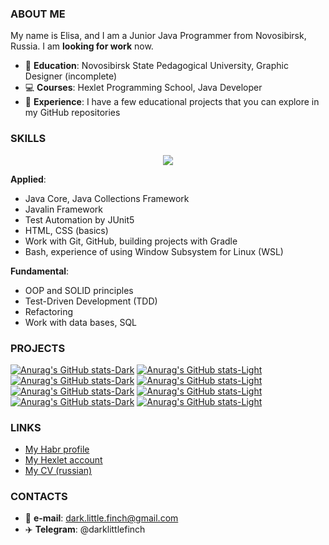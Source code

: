 ### ABOUT ME

My name is Elisa, and I am a Junior Java Programmer from Novosibirsk, Russia. I am **looking for work** now.

* 📝 **Education**: Novosibirsk State Pedagogical University, Graphic Designer (incomplete)
* 💻 **Courses**: Hexlet Programming School, Java Developer
* 💼 **Experience**: I have a few educational projects that you can explore in my GitHub repositories

### SKILLS

<p align="center">
  <a href="https://skillicons.dev">
    <img src="https://skillicons.dev/icons?i=java,idea,gradle,git,github,postgres,bash,html,css" />
  </a>
</p>

**Applied**:
* Java Core, Java Collections Framework
* Javalin Framework
* Test Automation by JUnit5
* HTML, CSS (basics)
* Work with Git, GitHub, building projects with Gradle
* Bash, experience of using Window Subsystem for Linux (WSL)

**Fundamental**:
* OOP and SOLID principles
* Test-Driven Development (TDD)
* Refactoring
* Work with data bases, SQL

### PROJECTS

[![Anurag's GitHub stats-Dark](https://github-readme-stats.vercel.app/api/pin/?username=darklittlefinch&repo=java-project-61&theme=github_dark#gh-dark-mode-only)](https://github.com/darklittlefinch/java-project-61#gh-dark-mode-only)
[![Anurag's GitHub stats-Light](https://github-readme-stats.vercel.app/api/pin/?username=darklittlefinch&repo=java-project-61&theme=default_repocard#gh-light-mode-only)](https://github.com/darklittlefinch/java-project-61#gh-light-mode-only)
[![Anurag's GitHub stats-Dark](https://github-readme-stats.vercel.app/api/pin/?username=darklittlefinch&repo=java-project-71&theme=github_dark#gh-dark-mode-only)](https://github.com/darklittlefinch/java-project-71#gh-dark-mode-only)
[![Anurag's GitHub stats-Light](https://github-readme-stats.vercel.app/api/pin/?username=darklittlefinch&repo=java-project-71&theme=default_repocard#gh-light-mode-only)](https://github.com/darklittlefinch/java-project-71#gh-light-mode-only)
[![Anurag's GitHub stats-Dark](https://github-readme-stats.vercel.app/api/pin/?username=darklittlefinch&repo=java-project-78&theme=github_dark#gh-dark-mode-only)](https://github.com/darklittlefinch/java-project-78#gh-dark-mode-only)
[![Anurag's GitHub stats-Light](https://github-readme-stats.vercel.app/api/pin/?username=darklittlefinch&repo=java-project-78&theme=default_repocard#gh-light-mode-only)](https://github.com/darklittlefinch/java-project-78#gh-light-mode-only)
[![Anurag's GitHub stats-Dark](https://github-readme-stats.vercel.app/api/pin/?username=darklittlefinch&repo=java-project-72&theme=github_dark#gh-dark-mode-only)](https://github.com/darklittlefinch/java-project-72#gh-dark-mode-only)
[![Anurag's GitHub stats-Light](https://github-readme-stats.vercel.app/api/pin/?username=darklittlefinch&repo=java-project-72&theme=default_repocard#gh-light-mode-only)](https://github.com/darklittlefinch/java-project-72#gh-light-mode-only)

### LINKS
* [My Habr profile](https://career.habr.com/darklittlefinch)
* [My Hexlet account](https://ru.hexlet.io/u/darklittlefinch)
* [My CV (russian)](https://cv.hexlet.io/ru/resumes/2925)

### CONTACTS

* 📧 **e-mail**: dark.little.finch@gmail.com
* ✈️ **Telegram**: @darklittlefinch
